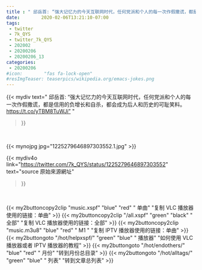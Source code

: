 ```yaml
---
title : " 邱岳首: “强大记忆力的今天互联网时代，任何党派和个人的每一次作假撒谎，都是信用的负增长和自杀，都会成为后人和历史的可耻笑料。 https://t.co/yTBM8TuWJi”  "
date:        2020-02-06T13:21:10-07:00
tags:
 - twitter
 - 7k_QYS
 - twitter_7k_QYS
 - 202002
 - 20200206
 - 20200206_13
categories:
 - 20200206
#icon:        "fas fa-lock-open"
#resImgTeaser: teaserpics/wikipedia.org/emacs-jokes.png
---
```


{{< mydiv text=" 邱岳首: “强大记忆力的今天互联网时代，任何党派和个人的每一次作假撒谎，都是信用的负增长和自杀，都会成为后人和历史的可耻笑料。 https://t.co/yTBM8TuWJi”  "
>}}
<br>


 {{< mynojpg jpg="1225279646897303552.1.jpg" >}}<br> 



{{< mydiv4o link="https://twitter.com/7k_QYS/status/1225279646897303552"
text="source 原始來源網址"
>}}


<br>





{{< my2buttoncopy2clip "music.xspf"        "blue"   "red"    " 单曲"  "复制 VLC 播放器使用的链接：单曲" >}} {{< my2buttoncopy2clip "/all.xspf"         "green"  "black"  " 全部"  "复制 VLC 播放器使用的链接：全部" >}} {{< my2buttoncopy2clip "music.m3u8"        "blue"   "red"    " M1 "    "复制 IPTV 播放器使用的链接：单曲" >}} {{< my2buttongoto      "/hot/helpxspf/"    "green"  "blue"   " 播放器" "如何使用 VLC 播放器或者 IPTV 播放器的教程" >}} {{< my2buttongoto      "/hot/endothers/"   "blue"   "red"    " 月份"   "转到月份总目录" >}} {{< my2buttongoto      "/hot/alltags/"     "green"  "blue"   " 列表"   "转到文章总列表" >}} 

